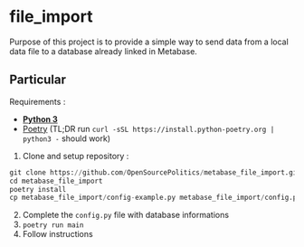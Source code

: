 # file_import
Purpose of this project is to provide a simple way to send data from a local data file to a database already linked in Metabase.

## Particular 
Requirements : 
- [**Python 3**](https://www.python.org/downloads/)
- [Poetry](https://python-poetry.org) (TL;DR run `curl -sSL https://install.python-poetry.org | python3 -` should work)

1. Clone and setup repository :
```python
git clone https://github.com/OpenSourcePolitics/metabase_file_import.git
cd metabase_file_import
poetry install
cp metabase_file_import/config-example.py metabase_file_import/config.py
```
2. Complete the `config.py` file with database informations
3. `poetry run main`
4. Follow instructions



